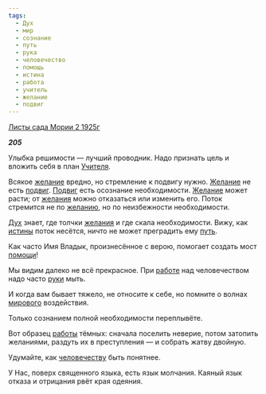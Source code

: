 ```yaml
---
tags:
  - Дух
  - мир
  - сознание
  - путь
  - рука
  - человечество
  - помощь
  - истина
  - работа
  - учитель
  - желание
  - подвиг
---
```

[Листы сада Мории 2 1925г](https://127.0.0.1:4002/agni/1925)

___205___

Улыбка решимости — лучший проводник. Надо признать цель и вложить себя в план [Учителя](../../../tags/#учитель).   

Всякое [желание](../../../tags/#желание) вредно, но стремление к подвигу нужно. [Желание](../../../tags/#желание) не есть [подвиг](../../../tags/#подвиг). [Подвиг](../../../tags/#подвиг) есть осознание необходимости. [Желание](../../../tags/#желание) может расти; от [желания](../../../tags/#желание) можно отказаться или изменить его. Поток стремится не по [желанию](../../../tags/#желание), но по неизбежности необходимости.   

[Дух](../../../tags/#Дух) знает, где толчки [желания](../../../tags/#желание) и где скала необходимости. Вижу, как [истины](../../../tags/#истина) поток несётся, ничто не может преградить ему [путь](../../../tags/#путь).   

Как часто Имя Владык, произнесённое с верою, помогает создать мост [помощи](../../../tags/#помощь)!   

Мы видим далеко не всё прекрасное. При [работе](../../../tags/#работа) над человечеством надо часто [руки](../../../tags/#рука) мыть.   

И когда вам бывает тяжело, не относите к себе, но помните о волнах [мирового](../../../tags/#мир) воздействия.   

Только сознанием полной необходимости переплывёте.   

Вот образец [работы](../../../tags/#работа) тёмных: сначала поселить неверие, потом затопить желаниями, раздуть их в преступления — и собрать жатву двойную.   

Удумайте, как [человечеству](../../../tags/#человечество) быть понятнее.   

У Нас, поверх священного языка, есть язык молчания. Каяный язык отказа и отрицания рвёт края одеяния.   

